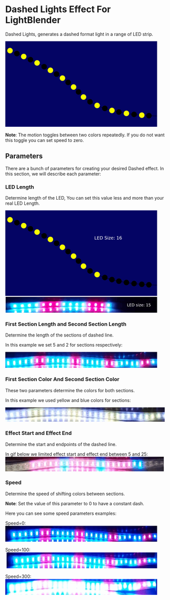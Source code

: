# Dashed Lights Effect For LightBlender

Dashed Lights, generates a dashed format light in a range of LED strip.

![Simple Dashed Light](pics/LEDSimpleDash.gif "Simple Dashed Light")

**Note**: The motion toggles between two colors repeatedly. If you do not want this toggle you can set speed to zero.

## Parameters

There are a bunch of parameters for creating your desired Dashed effect. In this section, we will describe each parameter:

### LED Length

Determine length of the LED, You can set this value less and more than your real LED Length.

![LED Length 16](pics/LEDDashLedSize.gif "LED Length 16")
![Real LED Length 16](pics/RealLEDDashLedSize.gif "Real LED Length 16")

### First Section Length and Second Section Length

Determine the length of the sections of dashed line.

In this example we set 5 and 2 for sections respectively:

![section lengths](pics/realsecLen52.gif "section lengths")

### First Section Color And Second Section Color

These two parameters determine the colors for both sections.

In this example we used yellow and blue colors for sections:

![First Section Color And Second Section Color](pics/REALledCOLOR.gif "First Section Color And Second Section Color")

### Effect Start and Effect End

Determine the start and endpoints of the dashed line.

In gif below we limited effect start and effect end between 5 and 25:
![Effect Start and End](pics/realledsstartend525.gif "Effect Start and End")

### Speed

Determine the speed of shifting colors between sections.

**Note**: Set the value of this parameter to 0 to have a constant dash.

Here you can see some speed parameters examples:

Speed=0:
![Speed](pics/Realspeed00.gif "Speed")

Speed=100:
![Speed](pics/Realspeed100.gif "Speed")

Speed=300:
![Speed](pics/Realspeed300.gif "Speed")